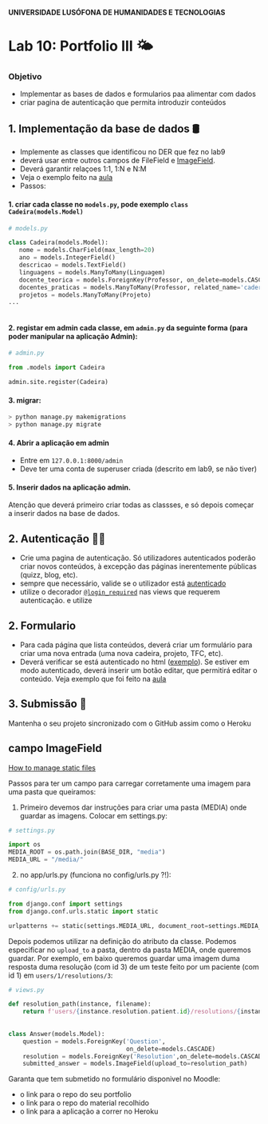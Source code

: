 **UNIVERSIDADE LUSÓFONA DE HUMANIDADES E TECNOLOGIAS**

# Lab 10: Portfolio III 🌤️

### Objetivo 

* Implementar as bases de dados e formularios paa alimentar com dados
* criar pagina de autenticação que permita introduzir conteúdos


## 1. Implementação da base de dados 🛢
* Implemente as classes que identificou no DER que fez no lab9
* deverá usar entre outros campos de FileField e [ImageField](#ImageField).
* Deverá garantir relaçoes 1:1, 1:N e N:M
* Veja o exemplo feito na [aula](https://github.com/ULHT-PW/pw-aula-django-02-simples/blob/main/flights/models.py)
* Passos:

#### 1. **criar cada classe** no `models.py`, pode exemplo `class Cadeira(models.Model)`

```Python
# models.py

class Cadeira(models.Model):
   nome = models.CharField(max_length=20)
   ano = models.IntegerField()
   descricao = models.TextField()
   linguagens = models.ManyToMany(Linguagem)
   docente_teorica = models.ForeignKey(Professor, on_delete=models.CASCADE)
   docentes_praticas = models.ManyToMany(Professor, related_name='caderias')
   projetos = models.ManyToMany(Projeto)
...
   
```

#### 2. **registar em admin** cada classe, em `admin.py` da seguinte forma (para poder manipular na aplicação Admin):

```Python
# admin.py

from .models import Cadeira

admin.site.register(Cadeira)
```

#### 3. **migrar**:
```bash
> python manage.py makemigrations
> python manage.py migrate
```

#### 4. Abrir a aplicação em admin
* Entre em `127.0.0.1:8000/admin`
* Deve ter uma conta de superuser criada (descrito em lab9, se não tiver)

#### 5. Inserir dados na aplicação admin. 
Atenção que deverá primeiro criar todas as classses, e só depois começar a inserir dados na base de dados.

## 2. Autenticação 👦👧
* Crie uma pagina de autenticação. Só utilizadores autenticados poderão criar novos conteúdos, à excepção das páginas inerentemente públicas (quizz, blog, etc).
* sempre que necessário, valide se o utilizador está [autenticado](https://github.com/ULHT-PW/pw-aula-django-02-simples/blob/73aca0dca612a04999c52c773e672f3027154b02/tarefas/views.py#L46)
* utilize o decorador [`@login_required`](https://github.com/ULHT-PW/pw-aula-django-02-simples/blob/73aca0dca612a04999c52c773e672f3027154b02/tarefas/views.py#L58) nas views que requerem autenticação. e utilize 

## 2. Formulario
* Para cada página que lista conteúdos, deverá criar um formulário para criar uma nova entrada (uma nova cadeira, projeto, TFC, etc). 
* Deverá verificar se está autenticado no html ([exemplo](https://github.com/ULHT-PW/pw-aula-django-02-simples/blob/73aca0dca612a04999c52c773e672f3027154b02/tarefas/templates/tarefas/tarefas.html#L22)). Se estiver em modo autenticado, deverá inserir um botão editar, que permitirá editar o conteúdo. Veja exemplo que foi feito na [aula](https://github.com/ULHT-PW/pw-aula-django-02-simples/tree/main/tarefas)




## 3. Submissão 🏁

Mantenha o seu projeto sincronizado com o GitHub assim como o Heroku



## <a name="ImageField"></a> campo ImageField

[How to manage static files](https://docs.djangoproject.com/en/4.0/howto/static-files/)

Passos para ter um campo para carregar corretamente uma imagem para uma pasta que queiramos:

1. Primeiro devemos dar instruções para criar uma pasta (MEDIA) onde guardar as imagens. Colocar em settings.py:

```Python
# settings.py

import os
MEDIA_ROOT = os.path.join(BASE_DIR, "media")
MEDIA_URL = "/media/"
```

2. no app/urls.py   (funciona no config/urls.py ?!): 

```Python
# config/urls.py

from django.conf import settings
from django.conf.urls.static import static

urlpatterns += static(settings.MEDIA_URL, document_root=settings.MEDIA_ROOT)
```

Depois podemos utilizar na definição do atributo da classe. Podemos especificar  no `upload_to` a pasta, dentro da pasta MEDIA, onde queremos guardar. Por exemplo, em baixo queremos guardar uma imagem duma resposta duma resolução (com id 3) de um teste feito por um paciente (com id 1) em `users/1/resolutions/3`:

```Python
# views.py

def resolution_path(instance, filename):
    return f'users/{instance.resolution.patient.id}/resolutions/{instance.resolution.id}'
    
    
class Answer(models.Model):
    question = models.ForeignKey('Question',
                                 on_delete=models.CASCADE)
    resolution = models.ForeignKey('Resolution',on_delete=models.CASCADE)
    submitted_answer = models.ImageField(upload_to=resolution_path)
```


Garanta que tem submetido no formulário disponivel no Moodle:
* o link para o repo do seu portfolio
* o link para o repo do material recolhido
* o link para a aplicação a correr no Heroku

